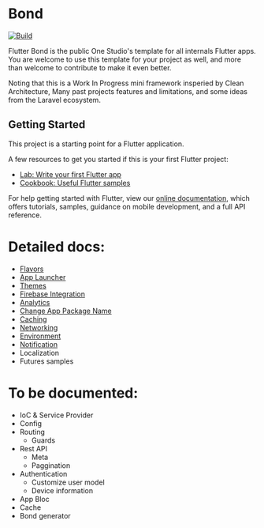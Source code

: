 # Bond

[![Build](https://github.com/onestudio-co/flutter-bond/actions/workflows/build.yml/badge.svg)](https://github.com/onestudio-co/flutter-bond/actions/workflows/build.yml)


Flutter Bond is the public One Studio's template for all internals Flutter apps. You are welcome to use this template for your project as well, and more than welcome to contribute to make it even better.

Noting that this is a Work In Progress mini framework insperied by Clean Architecture, Many past projects features and limitations, and some ideas from the Laravel ecosystem.

## Getting Started

This project is a starting point for a Flutter application.

A few resources to get you started if this is your first Flutter project:

- [Lab: Write your first Flutter app](https://flutter.dev/docs/get-started/codelab)
- [Cookbook: Useful Flutter samples](https://flutter.dev/docs/cookbook)

For help getting started with Flutter, view our
[online documentation](https://flutter.dev/docs), which offers tutorials,
samples, guidance on mobile development, and a full API reference.

# Detailed docs:

* [Flavors](https://github.com/onestudio-co/bond-docs/blob/main/flavors.md)
* [App Launcher](https://github.com/onestudio-co/bond-docs/blob/main/launcher.md)
* [Themes](https://github.com/onestudio-co/bond-docs/blob/main/themes.md)
* [Firebase Integration](https://github.com/onestudio-co/bond-docs/blob/main/firebase.md)
* [Analytics](https://github.com/onestudio-co/bond-docs/blob/main/analytics.md)
* [Change App Package Name](https://github.com/onestudio-co/bond-docs/blob/main/change_app_name.md)
* [Caching](https://github.com/onestudio-co/bond-docs/blob/main/caching.md)
* [Networking](https://github.com/onestudio-co/bond-docs/blob/main/networking.md)
* [Environment](https://github.com/onestudio-co/bond-docs/blob/main/environment.md)
* [Notification](https://github.com/onestudio-co/bond-docs/blob/main/notifications.md)
* Localization
* Futures samples

# To be documented:

* IoC & Service Provider
* Config
* Routing
  * Guards
* Rest API
  * Meta
  * Paggination
* Authentication
  * Customize user model
  * Device information
* App Bloc
* Cache
* Bond generator
